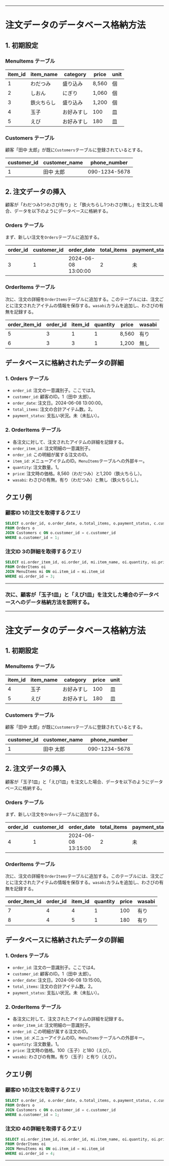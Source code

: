 
---

# 注文データのデータベース格納方法

## 1. 初期設定

### MenuItems テーブル

| item_id | item_name     | category   | price  | unit |
|---------|---------------|------------|--------|------|
| 1       | わだつみ     | 盛り込み   | 8,560  | 個   |
| 2       | しおん       | にぎり     | 1,060  | 個   |
| 3       | 鉄火ちらし   | 盛り込み   | 1,200  | 個   |
| 4       | 玉子         | お好みすし | 100    | 皿   |
| 5       | えび         | お好みすし | 180    | 皿   |

### Customers テーブル

顧客「田中 太郎」が既に`Customers`テーブルに登録されているとする。

| customer_id | customer_name | phone_number   |
|-------------|---------------|----------------|
| 1           | 田中 太郎     | 090-1234-5678  |

## 2. 注文データの挿入

顧客が「わだつみ1つわさび有り」と「鉄火ちらし1つわさび無し」を注文した場合、データを以下のようにデータベースに格納する。

### Orders テーブル

まず、新しい注文を`Orders`テーブルに追加する。

| order_id | customer_id | order_date           | total_items | payment_status |
|----------|-------------|----------------------|-------------|----------------|
| 3        | 1           | 2024-06-08 13:00:00  | 2           | 未             |

### OrderItems テーブル

次に、注文の詳細を`OrderItems`テーブルに追加する。このテーブルには、注文ごとに注文されたアイテムの情報を保存する。`wasabi`カラムを追加し、わさびの有無を記録する。

| order_item_id | order_id | item_id | quantity | price | wasabi |
|---------------|----------|---------|----------|-------|--------|
| 5             | 3        | 1       | 1        | 8,560 | 有り   |
| 6             | 3        | 3       | 1        | 1,200 | 無し   |

## データベースに格納されたデータの詳細

### 1. Orders テーブル

- `order_id`: 注文の一意識別子。ここでは3。
- `customer_id`: 顧客のID。1（田中 太郎）。
- `order_date`: 注文日。2024-06-08 13:00:00。
- `total_items`: 注文の合計アイテム数。2。
- `payment_status`: 支払い状況。未（未払い）。

### 2. OrderItems テーブル

- 各注文に対して、注文されたアイテムの詳細を記録する。
- `order_item_id`: 注文明細の一意識別子。
- `order_id`: この明細が属する注文のID。
- `item_id`: メニューアイテムのID。`MenuItems`テーブルへの外部キー。
- `quantity`: 注文数量。1。
- `price`: 注文時の価格。8,560（わだつみ）と1,200（鉄火ちらし）。
- `wasabi`: わさびの有無。有り（わだつみ）と無し（鉄火ちらし）。

## クエリ例

### 顧客ID 1の注文を取得するクエリ

```sql
SELECT o.order_id, o.order_date, o.total_items, o.payment_status, c.customer_name, c.phone_number
FROM Orders o
JOIN Customers c ON o.customer_id = c.customer_id
WHERE o.customer_id = 1;
```

### 注文ID 3の詳細を取得するクエリ

```sql
SELECT oi.order_item_id, oi.order_id, mi.item_name, oi.quantity, oi.price, oi.wasabi
FROM OrderItems oi
JOIN MenuItems mi ON oi.item_id = mi.item_id
WHERE oi.order_id = 3;
```

---

### 次に、顧客が「玉子1皿」と「えび1皿」を注文した場合のデータベースへのデータ格納方法を説明する。

---

# 注文データのデータベース格納方法

## 1. 初期設定

### MenuItems テーブル

| item_id | item_name     | category   | price | unit |
|---------|---------------|------------|-------|------|
| 4       | 玉子         | お好みすし | 100   | 皿   |
| 5       | えび         | お好みすし | 180   | 皿   |

### Customers テーブル

顧客「田中 太郎」が既に`Customers`テーブルに登録されているとする。

| customer_id | customer_name | phone_number   |
|-------------|---------------|----------------|
| 1           | 田中 太郎     | 090-1234-5678  |

## 2. 注文データの挿入

顧客が「玉子1皿」と「えび1皿」を注文した場合、データを以下のようにデータベースに格納する。

### Orders テーブル

まず、新しい注文を`Orders`テーブルに追加する。

| order_id | customer_id | order_date           | total_items | payment_status |
|----------|-------------|----------------------|-------------|----------------|
| 4        | 1           | 2024-06-08 13:15:00  | 2           | 未             |

### OrderItems テーブル

次に、注文の詳細を`OrderItems`テーブルに追加する。このテーブルには、注文ごとに注文されたアイテムの情報を保存する。`wasabi`カラムを追加し、わさびの有無を記録する。

| order_item_id | order_id | item_id | quantity | price | wasabi |
|---------------|----------|---------|----------|-------|--------|
| 7             | 4        | 4       | 1        | 100   | 有り   |
| 8             | 4        | 5       | 1        | 180   | 有り   |

## データベースに格納されたデータの詳細

### 1. Orders テーブル

- `order_id`: 注文の一意識別子。ここでは4。
- `customer_id`: 顧客のID。1（田中 太郎）。
- `order_date`: 注文日。2024-06-08 13:15:00。
- `total_items`: 注文の合計アイテム数。2。
- `payment_status`: 支払い状況。未（未払い）。

### 2. OrderItems テーブル

- 各注文に対して、注文されたアイテムの詳細を記録する。
- `order_item_id`: 注文明細の一意識別子。
- `order_id`: この明細が属する注文のID。
- `item_id`: メニューアイテムのID。`MenuItems`テーブルへの外部キー。
- `quantity`: 注文数量。1。
- `price`: 注文時の価格。100（玉子）と180（えび）。
- `wasabi`: わさびの有無。有り（玉子）と有り（えび）。

## クエリ例

### 顧客ID 1の注文を取得するクエリ

```sql
SELECT o.order_id, o.order_date, o.total_items, o.payment_status, c.customer_name, c.phone_number
FROM Orders o
JOIN Customers c ON o.customer_id = c.customer_id
WHERE o.customer_id = 1;
```

### 注文ID 4の詳細を取得するクエリ

```sql
SELECT oi.order_item_id, oi.order_id, mi.item_name, oi.quantity, oi.price, oi.wasabi
FROM OrderItems oi
JOIN MenuItems mi ON oi.item_id = mi.item_id
WHERE oi.order_id = 4;
```
---